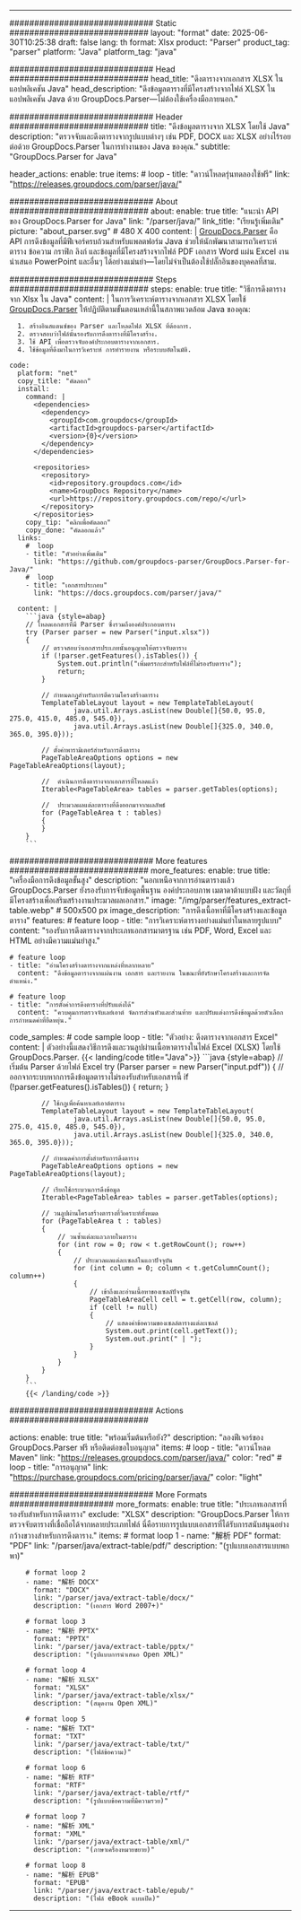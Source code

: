 


---
############################# Static ############################
layout: "format"
date:  2025-06-30T10:25:38
draft: false
lang: th
format: Xlsx
product: "Parser"
product_tag: "parser"
platform: "Java"
platform_tag: "java"

############################# Head ############################
head_title: "ดึงตารางจากเอกสาร XLSX ในแอปพลิเคชัน Java"
head_description: "ดึงข้อมูลตารางที่มีโครงสร้างจากไฟล์ XLSX ในแอปพลิเคชัน Java ด้วย GroupDocs.Parser—ไม่ต้องใช้เครื่องมือภายนอก."

############################# Header ############################
title: "ดึงข้อมูลตารางจาก XLSX โดยใช้ Java" 
description: "ตรวจจับและดึงตารางจากรูปแบบต่างๆ เช่น PDF, DOCX และ XLSX อย่างไร้รอยต่อด้วย GroupDocs.Parser ในการทำงานของ Java ของคุณ."
subtitle: "GroupDocs.Parser for Java" 

header_actions:
  enable: true
  items:
    #  loop
    - title: "ดาวน์โหลดรุ่นทดลองใช้ฟรี"
      link: "https://releases.groupdocs.com/parser/java/"
      
############################# About ############################
about:
    enable: true
    title: "แนะนำ API ของ GroupDocs.Parser for Java"
    link: "/parser/java/"
    link_title: "เรียนรู้เพิ่มเติม"
    picture: "about_parser.svg" # 480 X 400
    content: |
       [GroupDocs.Parser](/parser/java/) คือ API การดึงข้อมูลที่มีฟีเจอร์ครบถ้วนสำหรับแพลตฟอร์ม Java ช่วยให้นักพัฒนาสามารถวิเคราะห์ตาราง ข้อความ กราฟิก ลิงก์ และข้อมูลที่มีโครงสร้างจากไฟล์ PDF เอกสาร Word แผ่น Excel งานนำเสนอ PowerPoint และอื่นๆ ได้อย่างแม่นยำ—โดยไม่จำเป็นต้องใช้ปลั๊กอินของบุคคลที่สาม.

############################# Steps ############################
steps:
    enable: true
    title: "วิธีการดึงตารางจาก Xlsx ใน Java"
    content: |
      ในการวิเคราะห์ตารางจากเอกสาร XLSX โดยใช้ [GroupDocs.Parser](/parser/java/) ให้ปฏิบัติตามขั้นตอนเหล่านี้ในสภาพแวดล้อม Java ของคุณ:
      
      1. สร้างอินสแตนซ์ของ Parser และโหลดไฟล์ XLSX ที่ต้องการ.
      2. ตรวจสอบว่าไฟล์นั้นรองรับการดึงตารางที่มีโครงสร้าง.
      3. ใช้ API เพื่อตรวจจับองค์ประกอบตารางจากเอกสาร.
      4. ใช้ข้อมูลที่ดึงมาในการวิเคราะห์ การทำรายงาน หรือระบบอัตโนมัติ.
   
    code:
      platform: "net"
      copy_title: "คัดลอก"
      install:
        command: |
          <dependencies>
            <dependency>
              <groupId>com.groupdocs</groupId>
              <artifactId>groupdocs-parser</artifactId>
              <version>{0}</version>
            </dependency>
          </dependencies>

          <repositories>
            <repository>
              <id>repository.groupdocs.com</id>
              <name>GroupDocs Repository</name>
              <url>https://repository.groupdocs.com/repo/</url>
            </repository>
          </repositories>
        copy_tip: "คลิกเพื่อคัดลอก"
        copy_done: "คัดลอกแล้ว"
      links:
        #  loop
        - title: "ตัวอย่างเพิ่มเติม"
          link: "https://github.com/groupdocs-parser/GroupDocs.Parser-for-Java/"
        #  loop
        - title: "เอกสารประกอบ"
          link: "https://docs.groupdocs.com/parser/java/"
          
      content: |
        ```java {style=abap}
        // โหลดเอกสารที่มี Parser ซึ่งรวมถึงองค์ประกอบตาราง
        try (Parser parser = new Parser("input.xlsx"))
        {
            // ตรวจสอบว่าเอกสารประเภทนั้นอนุญาตให้ตรวจจับตาราง
            if (!parser.getFeatures().isTables()) {
                System.out.println("เพิ่มตรรกะสำหรับไฟล์ที่ไม่รองรับตาราง");
                return;
            }

            // กำหนดกฎสำหรับการตีความโครงสร้างตาราง
            TemplateTableLayout layout = new TemplateTableLayout(
                    java.util.Arrays.asList(new Double[]{50.0, 95.0, 275.0, 415.0, 485.0, 545.0}),
                    java.util.Arrays.asList(new Double[]{325.0, 340.0, 365.0, 395.0}));

            // ตั้งค่าพารามิเตอร์สำหรับการดึงตาราง
            PageTableAreaOptions options = new PageTableAreaOptions(layout);

            //  ดำเนินการดึงตารางจากเอกสารที่โหลดแล้ว
            Iterable<PageTableArea> tables = parser.getTables(options);

            //  ประมวลผลแต่ละตารางที่ดึงออกมาจากผลลัพธ์
            for (PageTableArea t : tables) 
            {
            }
        }
        ```            

############################# More features ############################
more_features:
  enable: true
  title: "เครื่องมือการดึงข้อมูลขั้นสูง"
  description: "นอกเหนือจากการอ่านตารางแล้ว GroupDocs.Parser ยังรองรับการจับข้อมูลพื้นฐาน องค์ประกอบภาพ เมตาดาต้าแบบฝัง และวัตถุที่มีโครงสร้างเพื่อเสริมสร้างงานประมวลผลเอกสาร."
  image: "/img/parser/features_extract-table.webp" # 500x500 px
  image_description: "การดึงเนื้อหาที่มีโครงสร้างและข้อมูลตาราง"
  features:
    # feature loop
    - title: "การวิเคราะห์ตารางอย่างแม่นยำในหลายรูปแบบ"
      content: "รองรับการดึงตารางจากประเภทเอกสารมาตรฐาน เช่น PDF, Word, Excel และ HTML อย่างมีความแม่นยำสูง."

    # feature loop
    - title: "อ่านโครงสร้างตารางจากแหล่งที่หลากหลาย"
      content: "ดึงข้อมูลตารางจากแผ่นงาน เอกสาร และรายงาน ในขณะที่ยังรักษาโครงสร้างและการจัดตำแหน่ง."

    # feature loop
    - title: "การตั้งค่าการดึงตารางที่ปรับแต่งได้"
      content: "ควบคุมการตรวจจับเลย์เอาต์ จัดการส่วนหัวและส่วนท้าย และปรับแต่งการดึงข้อมูลด้วยตัวเลือกการกำหนดค่าที่ยืดหยุ่น."
      
  code_samples:
    # code sample loop
    - title: "ตัวอย่าง: ดึงตารางจากเอกสาร Excel"
      content: |
        ตัวอย่างนี้แสดงวิธีการดึงและวนลูปผ่านเนื้อหาตารางในไฟล์ Excel (XLSX) โดยใช้ GroupDocs.Parser.
        {{< landing/code title="Java">}}
        ```java {style=abap}
        //  เริ่มต้น Parser ด้วยไฟล์ Excel
        try (Parser parser = new Parser("input.pdf"))
        {
            // ออกจากระบบหากการดึงข้อมูลตารางไม่รองรับสำหรับเอกสารนี้
            if (!parser.getFeatures().isTables())
            {
                return;
            }

            // ใช้กฎเพื่อค้นหาเลย์เอาต์ตาราง
            TemplateTableLayout layout = new TemplateTableLayout(
                    java.util.Arrays.asList(new Double[]{50.0, 95.0, 275.0, 415.0, 485.0, 545.0}),
                    java.util.Arrays.asList(new Double[]{325.0, 340.0, 365.0, 395.0}));

            // กำหนดค่าการตั้งสำหรับการดึงตาราง
            PageTableAreaOptions options = new PageTableAreaOptions(layout);

            // เรียกใช้กระบวนการดึงข้อมูล
            Iterable<PageTableArea> tables = parser.getTables(options);

            // วนลูปผ่านโครงสร้างตารางที่วิเคราะห์ทั้งหมด
            for (PageTableArea t : tables)
            {
                // วนซ้ำแต่ละแถวภายในตาราง
                for (int row = 0; row < t.getRowCount(); row++)
                {
                    // ประมวลผลแต่ละเซลล์ในแถวปัจจุบัน
                    for (int column = 0; column < t.getColumnCount(); column++) 
                    {
                        // เข้าถึงและอ่านเนื้อหาของเซลล์ปัจจุบัน
                        PageTableAreaCell cell = t.getCell(row, column);
                        if (cell != null)
                        {
                            // แสดงค่าข้อความของเซลล์ตารางแต่ละเซลล์
                            System.out.print(cell.getText());
                            System.out.print(" | ");
                        }
                    }
                }
            }
        }
        ```
        {{< /landing/code >}}


############################# Actions ############################

actions:
  enable: true
  title: "พร้อมเริ่มต้นหรือยัง?"
  description: "ลองฟีเจอร์ของ GroupDocs.Parser ฟรี หรือติดต่อขอใบอนุญาต"
  items:
    #  loop
    - title: "ดาวน์โหลด Maven"
      link: "https://releases.groupdocs.com/parser/java/"
      color: "red"
        #  loop
    - title: "การอนุญาต"
      link: "https://purchase.groupdocs.com/pricing/parser/java/"
      color: "light"


############################# More Formats #####################
more_formats:
    enable: true
    title: "ประเภทเอกสารที่รองรับสำหรับการดึงตาราง"
    exclude: "XLSX"
    description: "GroupDocs.Parser ให้การตรวจจับตารางที่เชื่อถือได้จากหลายประเภทไฟล์ นี่คือรายการรูปแบบเอกสารที่ได้รับการสนับสนุนอย่างกว้างขวางสำหรับการดึงตาราง."
    items: 
        # format loop 1
        - name: "解析 PDF"
          format: "PDF"
          link: "/parser/java/extract-table/pdf/"
          description: "(รูปแบบเอกสารแบบพกพา)"
          
        # format loop 2
        - name: "解析 DOCX"
          format: "DOCX"
          link: "/parser/java/extract-table/docx/"
          description: "(เอกสาร Word 2007+)"
          
        # format loop 3
        - name: "解析 PPTX"
          format: "PPTX"
          link: "/parser/java/extract-table/pptx/"
          description: "(รูปแบบการนำเสนอ Open XML)"
          
        # format loop 4
        - name: "解析 XLSX"
          format: "XLSX"
          link: "/parser/java/extract-table/xlsx/"
          description: "(สมุดงาน Open XML)"
          
        # format loop 5
        - name: "解析 TXT"
          format: "TXT"
          link: "/parser/java/extract-table/txt/"
          description: "(ไฟล์ข้อความ)"
          
        # format loop 6
        - name: "解析 RTF"
          format: "RTF"
          link: "/parser/java/extract-table/rtf/"
          description: "(รูปแบบข้อความที่มีความรวย)"
          
        # format loop 7
        - name: "解析 XML"
          format: "XML"
          link: "/parser/java/extract-table/xml/"
          description: "(ภาษาเครื่องหมายขยาย)"
          
        # format loop 8
        - name: "解析 EPUB"
          format: "EPUB"
          link: "/parser/java/extract-table/epub/"
          description: "(ไฟล์ eBook แบบเปิด)"
         
          

---